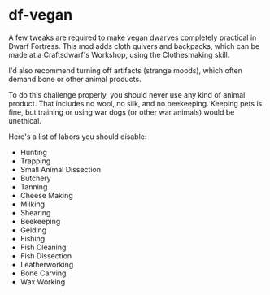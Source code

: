 df-vegan
========

A few tweaks are required to make vegan dwarves completely practical in Dwarf
Fortress. This mod adds cloth quivers and backpacks, which can be made at a
Craftsdwarf's Workshop, using the Clothesmaking skill.

I'd also recommend turning off artifacts (strange moods), which often demand
bone or other animal products.

To do this challenge properly, you should never use any kind of animal product.
That includes no wool, no silk, and no beekeeping. Keeping pets is fine, but
training or using war dogs (or other war animals) would be unethical.

Here's a list of labors you should disable:

- Hunting
- Trapping
- Small Animal Dissection
- Butchery
- Tanning
- Cheese Making
- Milking
- Shearing
- Beekeeping
- Gelding
- Fishing
- Fish Cleaning
- Fish Dissection
- Leatherworking
- Bone Carving
- Wax Working
